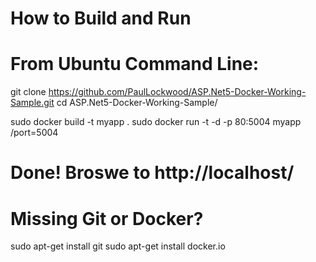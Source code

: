 How to Build and Run
====================

# From Ubuntu Command Line:
git clone  https://github.com/PaulLockwood/ASP.Net5-Docker-Working-Sample.git
cd ASP.Net5-Docker-Working-Sample/

sudo docker build -t myapp .
sudo docker run -t -d -p 80:5004 myapp /port=5004

# Done! Broswe to http://localhost/


Missing Git or Docker?
======================

sudo apt-get install git
sudo apt-get install docker.io

